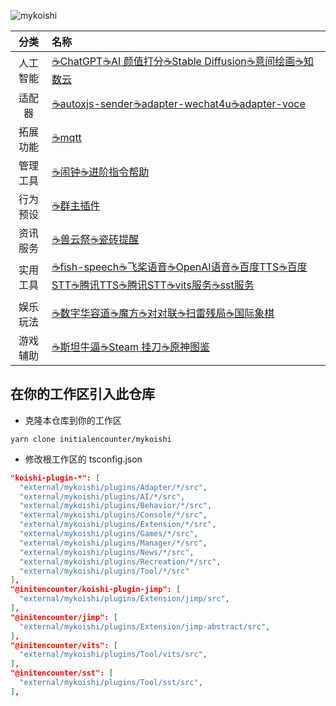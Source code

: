 ![mykoishi](https://socialify.git.ci/initialencounter/mykoishi/image?font=Jost&forks=1&issues=1&language=1&name=1&owner=1&pattern=Brick%20Wall&pulls=1&stargazers=1&theme=Dark)

|   分类   | 名称    |
| :------: | :---- |
| 人工智能  | [☕ChatGPT](./plugins/AI/davinci-003/readme.md)[☕AI 颜值打分](./plugins/AI/facercg/readme.md)[☕Stable Diffusion](./plugins/AI/sd-taylor/readme.md)[☕意间绘画](./plugins/AI/arcadia/readme.md)[☕知数云](./plugins/AI/arcadia/readme.md) |
| 适配器 | [☕autoxjs-sender](./plugins/Adapter/autoxjs-sender/readme.md)[☕adapter-wechat4u](./plugins/Adapter/adapter-wechat4u/readme.md)[☕adapter-voce](./plugins/Adapter/adapter-voce/readme.md)|
| 拓展功能 | [☕mqtt](./plugins/Extension/mqtt/readme.md) |
| 管理工具 | [☕闹钟](./plugins/Manager/clock/readme.md)[☕进阶指令帮助](./plugins/Manager/help-pro/readme.md) |
| 行为预设 | [☕群主插件](./plugins/Behavior/specialtile/readme.md) |
| 资讯服务 | [☕兽云祭](./plugins/News/furbot/readme.md)[☕瓷砖提醒](./plugins/News/gh-tile/readme.md) |
| 实用工具 | [☕fish-speech](./plugins/Tool/fish-speech/readme.md)[☕飞桨语音](./plugins/Tool/paddlespeech/readme.md)[☕OpenAI语音](./plugins/Tool/whisper-asr/readme.md)[☕百度TTS](./plugins/Tool/baidu-tts/readme.md)[☕百度STT](./plugins/Tool/baidu-sst/readme.md)[☕腾讯TTS](./plugins/Tool/tencent-tts/readme.md)[☕腾讯STT](./plugins/Tool/tc-sst/readme.md)[☕vits服务](./plugins/Tool/vits/readme.md)[☕sst服务](./plugins/Tool/sst/readme.md) |
| 娱乐玩法 | [☕数字华容道](./plugins/Recreation/puzzle/readme.md)[☕魔方](./plugins/Recreation/cube/readme.md)[☕对对联](./plugins/Recreation/couplet/readme.md)[☕扫雷残局](./plugins/Recreation/minesweeper-ending/readme.md)[☕国际象棋](./plugins/Recreation/ichess/readme.md) ||
| 游戏辅助 | [☕斯坦牛逼](./plugins/Games/stnb/readme.md)[☕Steam 挂刀](./plugins/Games/steam-trading/readme.md)[☕原神图鉴](./plugins/Games/genshin-atlas/readme.md) |

</div>

## 在你的工作区引入此仓库

- 克隆本仓库到你的工作区

```shell
yarn clone initialencounter/mykoishi
```

- 修改根工作区的 tsconfig.json
```json
"koishi-plugin-*": [
  "external/mykoishi/plugins/Adapter/*/src",
  "external/mykoishi/plugins/AI/*/src",
  "external/mykoishi/plugins/Behavior/*/src",
  "external/mykoishi/plugins/Console/*/src",
  "external/mykoishi/plugins/Extension/*/src",
  "external/mykoishi/plugins/Games/*/src",
  "external/mykoishi/plugins/Manager/*/src",
  "external/mykoishi/plugins/News/*/src",
  "external/mykoishi/plugins/Recreation/*/src",
  "external/mykoishi/plugins/Tool/*/src"
],
"@initencounter/koishi-plugin-jimp": [
  "external/mykoishi/plugins/Extension/jimp/src",
],
"@initencounter/jimp": [
  "external/mykoishi/plugins/Extension/jimp-abstract/src",
],
"@initencounter/vits": [
  "external/mykoishi/plugins/Tool/vits/src",
],
"@initencounter/sst": [
  "external/mykoishi/plugins/Tool/sst/src",
],
```
